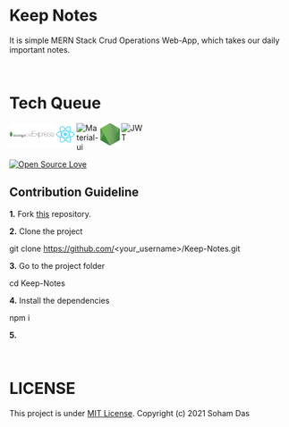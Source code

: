 # Keep Notes
It is simple MERN Stack Crud Operations Web-App, which takes our daily important notes. 

<br/>

# Tech Queue
<p align="left">
  <img align="left" alt="MongoDB" width="40px" src="https://raw.githubusercontent.com/github/explore/80688e429a7d4ef2fca1e82350fe8e3517d3494d/topics/mongodb/mongodb.png" />
  <img align="left" alt="Express" width="40px" src="https://raw.githubusercontent.com/github/explore/80688e429a7d4ef2fca1e82350fe8e3517d3494d/topics/express/express.png" />
  <img align="left" alt="React" width="40px" src="https://raw.githubusercontent.com/github/explore/80688e429a7d4ef2fca1e82350fe8e3517d3494d/topics/react/react.png" />
  <img align="left" alt="Material-ui" width="40px" src="https://www.google.com/url?sa=i&url=https%3A%2F%2Fgithub.com%2Fmui-org%2Fmaterial-ui&psig=AOvVaw3OxLvTPRGfLCydIVUUw2zv&ust=1617373684554000&source=images&cd=vfe&ved=0CAIQjRxqFwoTCPC8j9Kg3e8CFQAAAAAdAAAAABAD" />
  <img align="left" alt="NodeJS" width="40px" src="https://raw.githubusercontent.com/github/explore/80688e429a7d4ef2fca1e82350fe8e3517d3494d/topics/nodejs/nodejs.png" /> 
  <img align="left" alt="JWT" width="40px" src="https://i2.wp.com/blog.logrocket.com/wp-content/uploads/2019/07/Screen-Shot-2018-10-11-at-1.40.06-PM.png?fit=1016%2C1034&ssl=1" />
</p>

<br/>
<br/>
<br/>

[![Open Source Love](https://badges.frapsoft.com/os/v1/open-source-175x29.png?v=103)](https://github.com/ellerbrock/open-source-badges/)
<br/>

## Contribution Guideline
**1.** Fork [this](https://github.com/Soham2020/Keep-Notes) repository.

**2.** Clone the project


git clone https://github.com/<your_username>/Keep-Notes.git


**3.** Go to the project folder

cd Keep-Notes

**4.** Install the dependencies

npm i

**5.** 

<br/>

# LICENSE
This project is under <a href="https://en.wikipedia.org/wiki/MIT_License">MIT License</a>. Copyright (c) 2021 Soham Das

